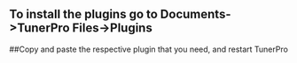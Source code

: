 ## To install the plugins go to Documents->TunerPro Files->Plugins
##Copy and paste the respective plugin that you need, and restart TunerPro